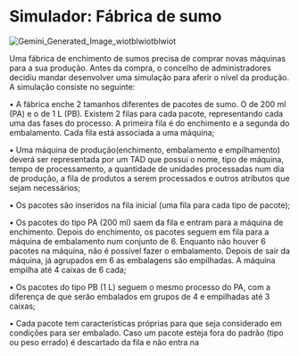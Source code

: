 # Simulador: Fábrica de sumo
![Gemini_Generated_Image_wiotblwiotblwiot](https://github.com/user-attachments/assets/0299f9b2-04ee-416b-8e23-8779c2ade0f6)

Uma fábrica de enchimento de sumos precisa de comprar novas máquinas para
a sua produção. Antes da compra, o concelho de administradores decidiu
mandar desenvolver uma simulação para aferir o nível da produção. A simulação
consiste no seguinte:

• A fábrica enche 2 tamanhos diferentes de pacotes de sumo. O de 200 ml
(PA) e o de 1 L (PB). Existem 2 filas para cada pacote, representando cada
uma das fases do processo. A primeira fila é do enchimento e a segunda
do embalamento. Cada fila está associada a uma máquina;


• Uma máquina de produção(enchimento, embalamento e empilhamento)
deverá ser representada por um TAD que possui o nome, tipo de
máquina, tempo de processamento, a quantidade de unidades
processadas num dia de produção, a fila de produtos a serem
processados e outros atributos que sejam necessários;


• Os pacotes são inseridos na fila inicial (uma fila para cada tipo de pacote);


• Os pacotes do tipo PA (200 ml) saem da fila e entram para a máquina de
enchimento. Depois do enchimento, os pacotes seguem em fila para a
máquina de embalamento num conjunto de 6. Enquanto não houver 6
pacotes na máquina, não é possível fazer o embalamento. Depois de sair
da máquina, já agrupados em 6 as embalagens são empilhadas. A
máquina empilha até 4 caixas de 6 cada;

• Os pacotes do tipo PB (1 L) seguem o mesmo processo do PA, com a
diferença de que serão embalados em grupos de 4 e empilhadas até 3
caixas;

• Cada pacote tem características próprias para que seja considerado em
condições para ser embalado. Caso um pacote esteja fora do padrão (tipo
ou peso errado) é descartado da fila e não entra na
